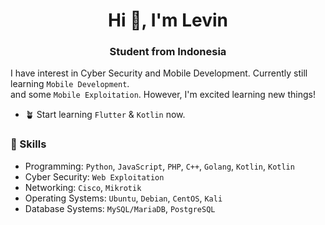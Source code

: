<h1 align="center">Hi 👋, I'm Levin</h1>
<h3 align="center">Student from Indonesia</h3>

I have interest in Cyber Security and Mobile Development. Currently still learning `Mobile Development`. <br/>
and some `Mobile Exploitation`. 
However, I'm excited learning new things!

* :potted_plant: Start learning `Flutter` & `Kotlin` now.
  


### :deciduous_tree: Skills
* Programming: `Python`, `JavaScript`, `PHP`, `C++`, `Golang`, `Kotlin`, `Kotlin`
* Cyber Security: `Web Exploitation`
* Networking: `Cisco`, `Mikrotik`
* Operating Systems: `Ubuntu`, `Debian`, `CentOS`, `Kali`
* Database Systems: `MySQL/MariaDB`, `PostgreSQL`

<!--### :leaves: Social Links
<!--* Instagram: [**@localgulai**](https://www.instagram.com/localgulai/)
<!--* Email: [**eldwn777@gmail.com**](mailto:eldwn777@gmail.com) -->
